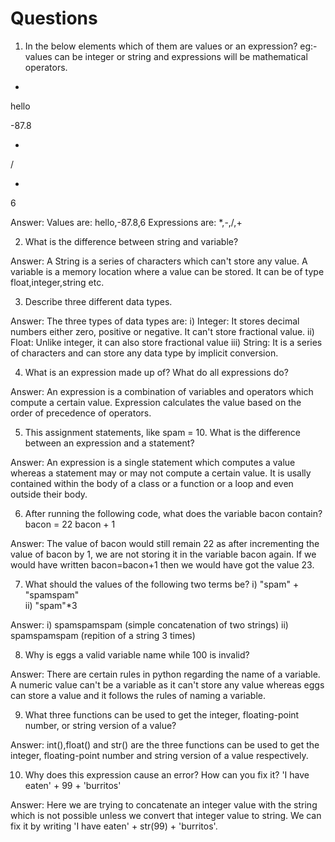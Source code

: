 # Questions


1. In the below elements which of them are values or an expression? eg:- values can be
integer or string and expressions will be mathematical operators.
*
hello

-87.8

-

/

+

6

Answer:
Values are: hello,-87.8,6
Expressions are: *,-,/,+



2. What is the difference between string and variable?

Answer: A String is a series of characters which can't store any value.
        A variable is a memory location where a value can be stored. It can be of type float,integer,string etc.




3. Describe three different data types.

Answer: The three types of data types are:
         i) Integer: It stores decimal numbers either zero, positive or negative. It can't store fractional value.
         ii) Float: Unlike integer, it can also store fractional value
         iii) String: It is a series of characters and can store any data type by implicit conversion.

4. What is an expression made up of? What do all expressions do?

Answer: An expression is a combination of variables and operators which compute a certain value. Expression calculates the value
        based on the order of precedence of operators.

5. This assignment statements, like spam = 10. What is the difference between an
expression and a statement?

Answer: An expression is a single statement which computes a value whereas a statement may or may not compute a certain
        value. It is usally contained within the body of a class or a function or a loop and even outside their body.

6. After running the following code, what does the variable bacon contain?
   bacon = 22
   bacon + 1

Answer: The value of bacon would still remain 22 as after incrementing the value of bacon by 1, we are not storing it
        in the variable bacon again. If we would have written bacon=bacon+1 then we would have got the value 23.


7. What should the values of the following two terms be?
i) "spam" + "spamspam"   
ii) "spam"*3 

Answer: i) spamspamspam   (simple concatenation of two strings)
        ii) spamspamspam   (repition of a string 3 times)

8. Why is eggs a valid variable name while 100 is invalid?

Answer: There are certain rules in python regarding the name of a variable. A numeric value can't be a variable as it can't             store any value whereas eggs can store a value and it follows the rules of naming a variable. 

9. What three functions can be used to get the integer, floating-point number, or string
version of a value?

Answer: int(),float() and str() are the three functions can be used to get the integer, floating-point number and string
version of a value respectively.

10. Why does this expression cause an error? How can you fix it?
'I have eaten' + 99 + 'burritos'

Answer: Here we are trying to concatenate an integer value with the string which is not possible unless we convert that integer
        value to string. We can fix it by writing 'I have eaten' + str(99) + 'burritos'.


```python

```
